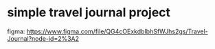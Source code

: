 # simple travel journal project
figma: https://www.figma.com/file/QG4cOExkdbIbhSfWJhs2gs/Travel-Journal?node-id=2%3A2
